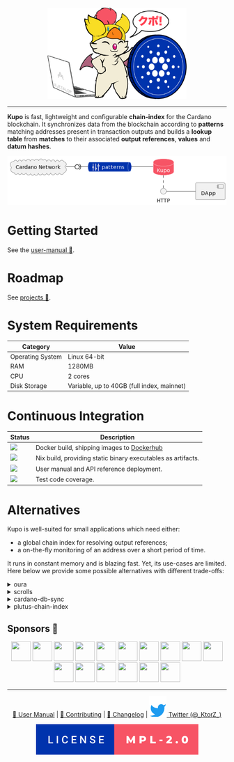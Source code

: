<p align="center">
  <img src="./docs/kupo.png" height=210 width=320 />
</p>

<hr/>

**Kupo** is fast, lightweight and configurable **chain-index** for the Cardano blockchain. It synchronizes data from the blockchain according to **patterns** matching addresses present in transaction outputs and builds a **lookup table** from **matches** to their associated **output references**, **values** and **datum hashes**.

<p align="center">
  <img src="./docs/architecture-diagram.png" />
</p>

# Getting Started

See the [user-manual 📖](https://cardanosolutions.github.io/kupo).

# Roadmap 

See [projects 🎯](https://github.com/CardanoSolutions/kupo/projects?type=classic).

# System Requirements

| Category         | Value                                      |
| ---              | ---                                        |
| Operating System | Linux 64-bit                               |
| RAM              | 1280MB                                     |
| CPU              | 2 cores                                    |
| Disk Storage     | Variable, up to 40GB (full index, mainnet) |

# Continuous Integration

| Status | Description | 
| --- | --- | 
| <a href="https://github.com/CardanoSolutions/kupo/actions/workflows/docker.yaml"><img src="https://img.shields.io/github/workflow/status/cardanosolutions/kupo/Docker?style=for-the-badge&label=&logo=Docker&logoColor=000000&color=f9dd24" /></a> | Docker build, shipping images to [Dockerhub](https://hub.docker.com/r/cardanosolutions/kupo) |
| <a href="https://github.com/CardanoSolutions/kupo/actions/workflows/nix.yaml"><img src="https://img.shields.io/github/workflow/status/cardanosolutions/kupo/Nix?style=for-the-badge&label=&logo=NixOS&logoColor=000000&color=f9dd24" /></a> | Nix build, providing static binary executables as artifacts. | 
| <a href="https://github.com/CardanoSolutions/kupo/actions/workflows/pages/pages-build-deployment"><img src="https://img.shields.io/github/deployments/cardanosolutions/kupo/github-pages?style=for-the-badge&label=&logo=readthedocs&logoColor=000000&color=f9dd24"></a> | User manual and API reference deployment. |
| <img src="https://img.shields.io/static/v1?style=for-the-badge&label=&message=90%&logo=codecov&logoColor=000000&color=f9dd24"> | Test code coverage. |

# Alternatives

Kupo is well-suited for small applications which need either: 

- a global chain index for resolving output references;
- a on-the-fly monitoring of an address over a short period of time.

It runs in constant memory and is blazing fast. Yet, its use-cases are limited. Here below we provide some possible alternatives with different trade-offs:

<details>
  <summary>oura</summary>

Key difference(s): Oura in itself does not provide any chain-indexing, but it supports pluggable sinks where filtered data from the Cardano blockchain can be dumped into (e.g. Elastic Search or Kafka). It also supports a wider variety of events. All-in-all, a good fit for more elaborate solutions.

<p align="right">
  <a href="https://github.com/txpipe/oura/#readme">Learn more</a>
  </p>
</details>

<details>
  <summary>scrolls</summary>

Key differences(s): Scrolls provides (at this stage) only an in-memory storage via Redis. This means that it's not possible to index the entire chain without resorting to large memory requirements. It also synchronizes blocks from the chain using the node-to-node protocol which means that it can do so on any remote node relay, but it is also slower (because a more defensive protocol) than the node-to-client protocol upon which Kupo relies. 

<p align="right">
  <a href="https://github.com/txpipe/scrolls">Learn more</a>
  </p>
</details>


<details>
  <summary>cardano-db-sync</summary>

Key difference(s): cardano-db-sync synchronizes ALL data from the Cardano blockchain, whereas Kupo focuses only on transaction outputs. This comes with obvious trade-offs in both on-disk storage but also runtime requirements. 

<p align="right">
  <a href="https://github.com/input-output-hk/cardano-db-sync#cardano-db-sync">Learn more</a>
</p>
</details>

<details>
  <summary>plutus-chain-index</summary>

Key differences(s): the plutus-chain-index is the native component behind the PAB (Plutus Application Backend). It is however intended to be user-facing and as such, does not provide a friendly user experience for uses outside of the PAB's internals.

<p align="right">
  <a href="https://github.com/input-output-hk/plutus-apps/tree/main/plutus-chain-index-core#plutus-chain-index">Learn more</a>
</p>
</details>

## Sponsors 💖 

<p align="center">
  <a href="https://rraayy.com/"><img src="https://avatars.githubusercontent.com/u/65092852?s=45&v=4" width=45 height=45 /></a>
  <a href="https://sundaeswap.finance/"><img src="https://avatars.githubusercontent.com/u/83610786?s=45&v=4" width=45 height=45 /></a>
  <a href="https://github.com/savaki"><img src="https://avatars.githubusercontent.com/u/108710?s=45&v=4" width=45 height=45 /></a>
  <a href="https://blockfrost.io/"><img src="https://avatars.githubusercontent.com/u/70073210?s=45&v=4" width=45 height=45 /></a>
  <a href="https://jpeg.store/"><img src="https://avatars.githubusercontent.com/u/98781883?s=200&v=4" width=45 height=45 /></a>
  <a href="https://github.com/jacoblambda"><img src="https://avatars.githubusercontent.com/u/9424043?s=45&v=4" width=45 height=45 /></a>
  <a href="https://github.com/minswap"><img src="https://avatars.githubusercontent.com/u/80548193?s=45&v=4" width=45 height=45 /></a>
  <a href="https://github.com/Quantumplation"><img src="https://avatars.githubusercontent.com/u/49870?v=4" width=45 height=45 /></a>
  <a href="https://github.com/codybutz"><img src="https://avatars.githubusercontent.com/u/3670430?s=45&v=4" width=45 height=45 /></a>
  <a href="https://github.com/scarmuega"><img src="https://avatars.githubusercontent.com/u/653886?s=45&v=4" width=45 height=45 /></a>
  <a href="https://github.com/mrbrinker"><img src="https://avatars.githubusercontent.com/u/41247403?s=45&v=4" width=45 height=45 /></a>
  <a href="https://github.com/sacrelege"><img src="https://avatars.githubusercontent.com/u/7289595?v=4" width=45 height=45 /></a>
  <a href="https://ccvault.io/"><img src="https://avatars.githubusercontent.com/u/86010408?s=45&v=4" width=45 height=45 /></a>
  <a href="https://github.com/artemwright"><img src="https://avatars.githubusercontent.com/u/83517471?s=45&v=4" width=45 height=45 /></a>
  <a href="https://github.com/kayandra"><img src="https://avatars.githubusercontent.com/u/5002506?s=45&v=4" width=45 height=45 /></a>
  <a href="https://github.com/tapiocapool"><img src="https://avatars.githubusercontent.com/u/80033713?s=45&v=4" width=45 height=45 /></a>
</p>

---

<p align="center">
  <a href="https://cardanosolutions.github.io/kupo">📖 User Manual</a>
  |
  <a href="CONTRIBUTING.md"> 📐 Contributing</a>
  |
  <a href="CHANGELOG.md"> 💾 Changelog</a>
  |
  <a href="https://twitter.com/_KtorZ_"><img src=".github/twitter.svg" alt="Twitter"> Twitter (@_KtorZ_)</a>
</p>

<p align="center"><a href="https://github.com/cardanosolutions/kupo/blob/master/LICENSE"><img src=".github/license.svg" alt="license=MPL-2.0" /></a></p>
